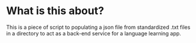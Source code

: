 # What is this about?

This is a piece of script to populating a json file from standardized .txt files in a directory to act as a back-end service for a language learning app.
